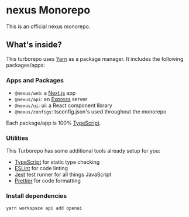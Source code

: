 # nexus Monorepo

This is an official nexus monorepo.


## What's inside?

This turborepo uses [Yarn](https://classic.yarnpkg.com/lang/en/) as a package manager. It includes the following packages/apps:

### Apps and Packages

- `@nexus/web`: a [Next.js](https://nextjs.org/) app
- `@nexus/api`: an [Express](https://expressjs.com/) server
- `@nexus/ui`: ui: a React component library
- `@nexus/configs`: tsconfig.json's used throughout the monorepo

Each package/app is 100% [TypeScript](https://www.typescriptlang.org/).

### Utilities

This Turborepo has some additional tools already setup for you:

- [TypeScript](https://www.typescriptlang.org/) for static type checking
- [ESLint](https://eslint.org/) for code linting
- [Jest](https://jestjs.io) test runner for all things JavaScript
- [Prettier](https://prettier.io) for code formatting

### Install dependencies

```bash
yarn workspace api add openai
```